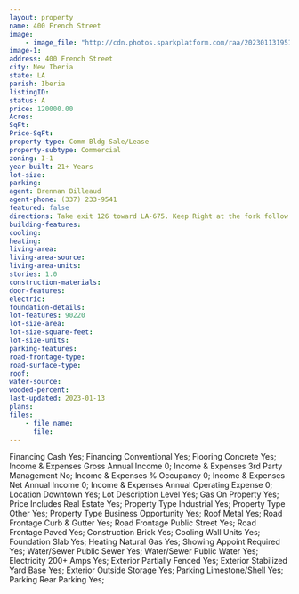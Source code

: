 ```yaml
---
layout: property
name: 400 French Street 
image:
    - image_file: "http://cdn.photos.sparkplatform.com/raa/20230113195158676891000000.jpg"
image-1:
address: 400 French Street
city: New Iberia
state: LA
parish: Iberia
listingID: 
status: A
price: 120000.00
Acres: 
SqFt: 
Price-SqFt: 
property-type: Comm Bldg Sale/Lease
property-subtype: Commercial
zoning: I-1
year-built: 21+ Years
lot-size: 
parking: 
agent: Brennan Billeaud
agent-phone: (337) 233-9541
featured: false
directions: Take exit 126 toward LA-675. Keep Right at the fork follow signs for LA-675 & merge onto LA-675. Continue straight on S Hopkins Street. Turn Right onto Pershing Street. Turn Right onto French street. Destination will be on your Right.
building-features: 
cooling: 
heating: 
living-area: 
living-area-source: 
living-area-units: 
stories: 1.0
construction-materials: 
door-features: 
electric: 
foundation-details: 
lot-features: 90220
lot-size-area: 
lot-size-square-feet: 
lot-size-units: 
parking-features: 
road-frontage-type: 
road-surface-type: 
roof: 
water-source: 
wooded-percent: 
last-updated: 2023-01-13
plans: 
files:
    - file_name:
      file:
---
```

Financing	Cash	Yes;
Financing	Conventional	Yes;
Flooring	Concrete	Yes;
Income & Expenses	Gross Annual Income	0;
Income & Expenses	3rd Party Management	No;
Income & Expenses	% Occupancy	0;
Income & Expenses	Net Annual Income	0;
Income & Expenses	Annual Operating Expense	0;
Location	Downtown	Yes;
Lot Description	Level	Yes;
Gas	On Property	Yes;
Price Includes	Real Estate	Yes;
Property Type	Industrial	Yes;
Property Type	Other	Yes;
Property Type	Business Opportunity	Yes;
Roof	Metal	Yes;
Road Frontage	Curb & Gutter	Yes;
Road Frontage	Public Street	Yes;
Road Frontage	Paved	Yes;
Construction	Brick	Yes;
Cooling	Wall Units	Yes;
Foundation	Slab	Yes;
Heating	Natural Gas	Yes;
Showing	Appoint Required	Yes;
Water/Sewer	Public Sewer	Yes;
Water/Sewer	Public Water	Yes;
Electricity	200+ Amps	Yes;
Exterior	Partially Fenced	Yes;
Exterior	Stabilized Yard Base	Yes;
Exterior	Outside Storage	Yes;
Parking	Limestone/Shell	Yes;
Parking	Rear Parking	Yes;

